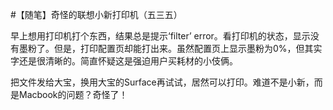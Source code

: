 #【随笔】奇怪的联想小新打印机（五三五）

早上想用打印机打个东西，结果总是提示‘filter’ error。看打印机的状态，显示没有墨粉了。但是，打印配置页却能打出来。虽然配置页上显示墨粉为0%，但其实字还是很清晰的。简直怀疑这是强迫用户买耗材的小伎俩。

把文件发给大宝，换用大宝的Surface再试试，居然可以打印。难道不是小新，而是Macbook的问题？奇怪了！

